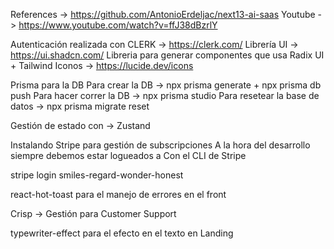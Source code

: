 References -> https://github.com/AntonioErdeljac/next13-ai-saas
Youtube -> https://www.youtube.com/watch?v=ffJ38dBzrlY

Autenticación realizada con CLERK -> https://clerk.com/
Librería UI -> https://ui.shadcn.com/ Libreria para generar componentes que usa Radix UI + Tailwind
Iconos -> https://lucide.dev/icons

Prisma para la DB
Para crear la DB ->
npx prisma generate + npx prisma db push
Para hacer correr la DB ->
npx prisma studio
Para resetear la base de datos ->
npx prisma migrate reset

Gestión de estado con -> Zustand

Instalando Stripe para gestión de subscripciones
A la hora del desarrollo siempre debemos estar logueados a Con el CLI de Stripe

stripe login
smiles-regard-wonder-honest

react-hot-toast para el manejo de errores en el front

Crisp -> Gestión para Customer Support

typewriter-effect para el efecto en el texto en Landing
